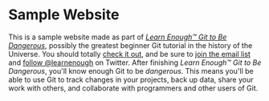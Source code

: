  # Sample Website
 This is a sample website made as part of [*Learn Enough™ Git to Be
 Dangerous*](https://www.learnenough.com/git-tutorial), possibly the greatest
 beginner Git tutorial in the history of the Universe. You should totally [
 check it out](https://www.learnenough.com/git-tutorial), and be sure to [join
 the email list](https://www.learnenough.com/#email_list) and
 [follow @learnenough](http://twitter.com/learnenough) on Twitter.
 After finishing *Learn Enough™ Git to Be Dangerous*, you'll know enough Git
 to be *dangerous*. This means you'll be able to use Git to track changes in
 your projects, back up data, share your work with others, and collaborate
 with programmers and other users of Git.